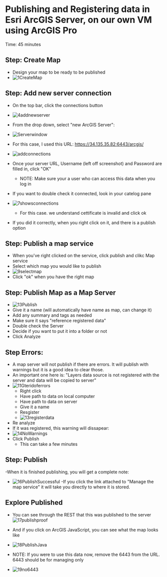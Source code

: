 # Publishing and Registering data in Esri ArcGIS Server, on our own VM using ArcGIS Pro
Time: 45 minutes

## Step: Create Map 
- Design your map to be ready to be published
- ![1CreateMap](https://github.com/kaylaoneill/geom99/assets/146447016/06e7f1b4-a177-479f-bdd1-e7aea7486853)

## Step: Add new server connection
- On the top bar, click the connections button
- ![4addnewserver](https://github.com/kaylaoneill/geom99/assets/146447016/f0a63e3f-64d4-484f-a674-38931cbe4c3d)
- From the drop down, select "new  ArcGIS Server":
- ![Serverwindow](https://github.com/kaylaoneill/geom99/assets/146447016/410aa31a-ca60-4ffd-88ea-706ec55930bf)

- For this case, I used this URL: https://34.135.35.82:6443/arcgis/
- ![addconnections](https://github.com/kaylaoneill/geom99/assets/146447016/4b366cce-866e-498c-8866-63cf956d641f)
- Once your server URL, Username (left off screenshot) and Password are filled in, click "OK"
  - NOTE: Make sure your a user who can access this data when you log in
- If you want to double check it connected, look in your catelog pane
- ![7showsconnections](https://github.com/kaylaoneill/geom99/assets/146447016/923b195c-ae20-4099-8083-084a744033f4)
  - For this case. we understand cettificate is invalid and click ok
- If you did it correctly, when you right click on it, and there is a publish option

## Step: Publish a map service
- When you've right clicked on the service, click publish and clikc Map service
- Select which map you would like to publish
- ![9selectmap](https://github.com/kaylaoneill/geom99/assets/146447016/b2fe5c46-b8bd-4784-8748-0a74e6845de8)
- Click "ok" when you have the right map


## Step: Publish Map as a Map Server
- ![13Publish](https://github.com/kaylaoneill/geom99/assets/146447016/f1dc26c4-009c-4e49-81c6-2bf4055b2c86)
- Give it a name (will automatically have name as map, can change it)
- Add any summary and tags as needed
- Make sure it says "reference registered data"
- Double check the Server
- Decide if you want to put it into a folder or not
- Click Analyze
  
## Step Errors:
- A map server will not publish if there are errors. It will publish with warnings but it is a good idea to clear those. 
- An important one here is: "Layers data source is not registered with the server and data will be copied to server"
- ![11Gteridoferrors](https://github.com/kaylaoneill/geom99/assets/146447016/b94f1082-9448-4f8e-ac61-04b427f40ea7)
  - Right click
  - Have path to data on local computer
  - Have path to data on server
  - Give it a name
  - Resgister
  - ![13registerdata](https://github.com/kaylaoneill/geom99/assets/146447016/a2b1c06f-b117-4230-b2c2-9eb476678919)
- Re analyze
- If it was registered, this warning will dissapear:
- ![14NoWarnings](https://github.com/kaylaoneill/geom99/assets/146447016/1c2d9247-8bcc-4110-a5d3-a3758215bb7a)
- Click Publish
  - This can take a few minutes

## Step: Publish
-When it is finished publishing, you will get a complete note:
- ![16PublishSuccessful](https://github.com/kaylaoneill/geom99/assets/146447016/bf99c64e-23a2-477e-9027-0379989fc0c6)
-If you click the link attached to "Manage the map service" it will take you directly to where it is stored. 

## Explore Published 
- You can see through the REST that this was published to the server
![17publishproof](https://github.com/kaylaoneill/geom99/assets/146447016/3a4d36bb-27c7-4ff2-a233-d6c5e078d566)
- And if you click on ArcGIS JavaScript, you can see what the map looks like
- ![18PublishJava](https://github.com/kaylaoneill/geom99/assets/146447016/3b702359-19e9-448e-ab42-27476e13f1ac)

- NOTE: If you were to use this data now, remove the 6443 from the URL. 6443 should be for managing only
- ![19no6443](https://github.com/kaylaoneill/geom99/assets/146447016/8ee048aa-4f6e-49a1-9eb1-580a73cd07a6)
